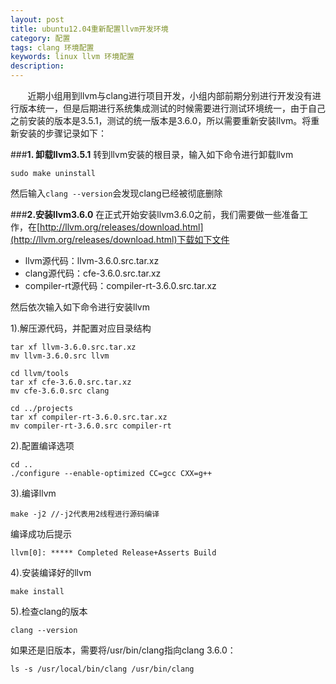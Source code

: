 ```yaml
---
layout: post
title: ubuntu12.04重新配置llvm开发环境
category: 配置
tags: clang 环境配置
keywords: linux llvm 环境配置
description: 
---
```




&#160; &#160; &#160; &#160;近期小组用到llvm与clang进行项目开发，小组内部前期分别进行开发没有进行版本统一，但是后期进行系统集成测试的时候需要进行测试环境统一，由于自己之前安装的版本是3.5.1，测试的统一版本是3.6.0，所以需要重新安装llvm。将重新安装的步骤记录如下：

###**1. 卸载llvm3.5.1**
转到llvm安装的根目录，输入如下命令进行卸载llvm

```
sudo make uninstall
```

然后输入`clang --version`会发现clang已经被彻底删除

###**2.安装llvm3.6.0**
在正式开始安装llvm3.6.0之前，我们需要做一些准备工作，在[http://llvm.org/releases/download.html](http://llvm.org/releases/download.html)下载如下文件

- llvm源代码：llvm-3.6.0.src.tar.xz
- clang源代码：cfe-3.6.0.src.tar.xz
- compiler-rt源代码：compiler-rt-3.6.0.src.tar.xz

然后依次输入如下命令进行安装llvm

1).解压源代码，并配置对应目录结构

```
tar xf llvm-3.6.0.src.tar.xz
mv llvm-3.6.0.src llvm

cd llvm/tools
tar xf cfe-3.6.0.src.tar.xz
mv cfe-3.6.0.src clang

cd ../projects
tar xf compiler-rt-3.6.0.src.tar.xz
mv compiler-rt-3.6.0.src compiler-rt
```

2).配置编译选项

```
cd ..
./configure --enable-optimized CC=gcc CXX=g++
```

3).编译llvm

```
make -j2 //-j2代表用2线程进行源码编译
```
编译成功后提示

```
llvm[0]: ***** Completed Release+Asserts Build
```

4).安装编译好的llvm

```
make install
```

5).检查clang的版本

```
clang --version
```

如果还是旧版本，需要将/usr/bin/clang指向clang 3.6.0：

```
ls -s /usr/local/bin/clang /usr/bin/clang
```
